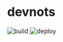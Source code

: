# devnots

![build](https://github.com/fasetto/devnots/workflows/.NET%20Core/badge.svg)
![deploy](https://github.com/fasetto/devnots/workflows/Deploy%20to%20Dokku/badge.svg)

